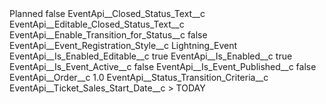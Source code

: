 <?xml version="1.0" encoding="UTF-8"?>
<CustomMetadata xmlns="http://soap.sforce.com/2006/04/metadata" xmlns:xsi="http://www.w3.org/2001/XMLSchema-instance" xmlns:xsd="http://www.w3.org/2001/XMLSchema">
    <label>Planned</label>
    <protected>false</protected>
    <values>
        <field>EventApi__Closed_Status_Text__c</field>
        <value xsi:nil="true"/>
    </values>
    <values>
        <field>EventApi__Editable_Closed_Status_Text__c</field>
        <value xsi:nil="true"/>
    </values>
    <values>
        <field>EventApi__Enable_Transition_for_Status__c</field>
        <value xsi:type="xsd:boolean">false</value>
    </values>
    <values>
        <field>EventApi__Event_Registration_Style__c</field>
        <value xsi:type="xsd:string">Lightning_Event</value>
    </values>
    <values>
        <field>EventApi__Is_Enabled_Editable__c</field>
        <value xsi:type="xsd:boolean">true</value>
    </values>
    <values>
        <field>EventApi__Is_Enabled__c</field>
        <value xsi:type="xsd:boolean">true</value>
    </values>
    <values>
        <field>EventApi__Is_Event_Active__c</field>
        <value xsi:type="xsd:boolean">false</value>
    </values>
    <values>
        <field>EventApi__Is_Event_Published__c</field>
        <value xsi:type="xsd:boolean">false</value>
    </values>
    <values>
        <field>EventApi__Order__c</field>
        <value xsi:type="xsd:double">1.0</value>
    </values>
    <values>
        <field>EventApi__Status_Transition_Criteria__c</field>
        <value xsi:type="xsd:string">EventApi__Ticket_Sales_Start_Date__c &gt; TODAY</value>
    </values>
</CustomMetadata>
